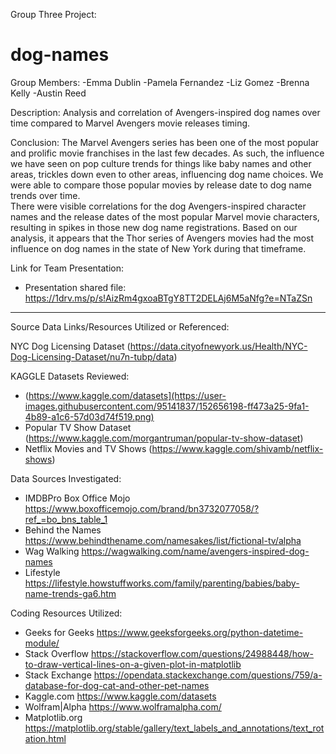 Group Three Project:
# dog-names


Group Members:
-Emma Dublin
-Pamela Fernandez
-Liz Gomez
-Brenna Kelly
-Austin Reed


Description:
Analysis and correlation of Avengers-inspired dog names over time compared to Marvel Avengers movie releases timing.

Conclusion:
The Marvel Avengers series has been one of the most popular and prolific movie franchises in the last few decades. 
As such, the influence we have seen on pop culture trends for things like baby names and other areas, trickles down even to other areas, influencing dog name choices. 
We were able to compare those popular movies by release date to dog name trends over time.  
There were visible correlations for the dog Avengers-inspired character names and the release dates of the most popular Marvel movie characters, resulting in spikes in those new dog name registrations. 
Based on our analysis, it appears that the Thor series of Avengers movies had the most influence on dog names in the state of New York during that timeframe. 


Link for Team Presentation:
- Presentation shared file: https://1drv.ms/p/s!AizRm4gxoaBTgY8TT2DELAj6M5aNfg?e=NTaZSn
_______________________________________________________________________________________________

Source Data Links/Resources Utilized or Referenced: 

NYC Dog Licensing Dataset (https://data.cityofnewyork.us/Health/NYC-Dog-Licensing-Dataset/nu7n-tubp/data)

KAGGLE Datasets Reviewed:
- (https://www.kaggle.com/datasets](https://user-images.githubusercontent.com/95141837/152656198-ff473a25-9fa1-4b89-a1c6-57d03d74f519.png)
- Popular TV Show Dataset (https://www.kaggle.com/morgantruman/popular-tv-show-dataset)
- Netflix Movies and TV Shows (https://www.kaggle.com/shivamb/netflix-shows)

Data Sources Investigated:
- IMDBPro Box Office Mojo https://www.boxofficemojo.com/brand/bn3732077058/?ref_=bo_bns_table_1
- Behind the Names https://www.behindthename.com/namesakes/list/fictional-tv/alpha
- Wag Walking https://wagwalking.com/name/avengers-inspired-dog-names 
- Lifestyle https://lifestyle.howstuffworks.com/family/parenting/babies/baby-name-trends-ga6.htm

Coding Resources Utilized:
- Geeks for Geeks https://www.geeksforgeeks.org/python-datetime-module/
- Stack Overflow https://stackoverflow.com/questions/24988448/how-to-draw-vertical-lines-on-a-given-plot-in-matplotlib
- Stack Exchange https://opendata.stackexchange.com/questions/759/a-database-for-dog-cat-and-other-pet-names
- Kaggle.com https://www.kaggle.com/datasets
- Wolfram|Alpha https://www.wolframalpha.com/ 
- Matplotlib.org https://matplotlib.org/stable/gallery/text_labels_and_annotations/text_rotation.html
